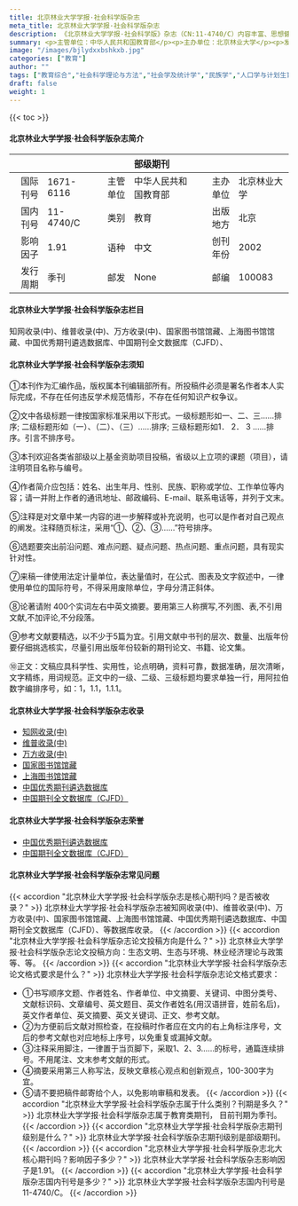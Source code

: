 ```yaml
---
title: 北京林业大学学报·社会科学版杂志
meta_title: 北京林业大学学报·社会科学版杂志
description: 《北京林业大学学报·社会科学版》杂志（CN:11-4740/C）内容丰富、思想健康，目前以季刊形式发行，刊物对外积极扩大宣传，致力于提高杂志质量与影响。杂志是一个集学术性、专业性、应用性于一体的综合性学术期刊，它不仅展示了北京林业大学在社会科学领域的研究实力，也为国内外学者提供了一个交流思想、分享成果的重要平台。 该学报专门致力于社会科学领域的研究与探讨。该杂志立足于北京林业大学的学科优势，以林学、生态学和环境科学为特色，融合人文社会科学的研究视角，形成了独具特色的研究领域和学术交流平台。《北京林业大学学报·社会科学版》注重论文的学术质量和创新性，倡导实证研究和理论探索相结合的学术路线。杂志内容包括学术论文、研究报告、学术综述、专题讨论等多种形式，丰富了学术讨论的广度和深度。 创刊以来，该杂志坚持以提高学术研究水平、推动科学发展为己任，内容涵盖了经济学、管理学、法学、教育学、历史学、文学等多个社会科学分支，旨在促进这些领域内的学术交流和科研创新。它为广大教师、学者和研究生提供了一个发表高质量研究成果的场所，同时也为相关行业的专业人士提供了最新的学术资讯和研究动态。
summary: <p>主管单位：中华人民共和国教育部</p><p>主办单位：北京林业大学</p><p>发行级别：部级期刊</p><p>发行周期：季刊</p>
image: "/images/bjlydxxbshkxb.jpg"
categories: ["教育"]
author: ""
tags: ["教育综合","社会科学理论与方法","社会学及统计学","民族学","人口学与计划生育","人才学与劳动科学","教育理论与教育管理","学前教育","初等教育","中等教育","高等教育","职业教育","成人教育与特殊教育","体育",]
draft: false
weight: 1
---
```


{{< toc >}}

#### 北京林业大学学报·社会科学版杂志简介
|               |                               |               | 部级期刊        |               |                           |
| ------------: | :---------------------------- | ------------: | :---------------------------- | ------------: | :------------------------ |
| 国际刊号      | 1671-6116   | 主管单位      | 中华人民共和国教育部     | 主办单位      | 北京林业大学     |
| 国内刊号      | 11-4740/C        | 类别          | 教育       | 出版地方      | 北京           |
| 影响因子      | 1.91        | 语种          | 中文             | 创刊年份      | 2002    |
| 发行周期      | 季刊    | 邮发          | None              | 邮编          | 100083      |

#### 北京林业大学学报·社会科学版杂志栏目
<span>知网收录(中)</span>、<span>维普收录(中)</span>、<span>万方收录(中)</span>、<span>国家图书馆馆藏</span>、<span>上海图书馆馆藏</span>、<span>中国优秀期刊遴选数据库</span>、<span>中国期刊全文数据库（CJFD）</span>、

#### 北京林业大学学报·社会科学版杂志须知
<p><p>
	①本刊作为汇编作品，版权属本刊编辑部所有。所投稿件必须是署名作者本人实际完成，不存在任何违反学术规范情形，不存在任何知识产权争议。
</p><p>
	②文中各级标题一律按国家标准采用以下形式。一级标题形如一、二、三……排序; 二级标题形如（一）、（二）、（三）……排序; 三级标题形如1． 2． 3 ……排序。引言不排序号。
</p><p>
	③本刊欢迎各类省部级以上基金资助项目投稿，省级以上立项的课题（项目），请注明项目名称与编号。
</p><p>
	④作者简介应包括：姓名、出生年月、性别、民族、职称或学位、工作单位等内容；请一并附上作者的通讯地址、邮政编码、E-mail、联系电话等，并列于文末。
</p><p>
	⑤注释是对文章中某一内容的进一步解释或补充说明，也可以是作者对自己观点的阐发。注释随页标注，采用“①、②、③……”符号排序。
</p><p>
	⑥选题要突出前沿问题、难点问题、疑点问题、热点问题、重点问题，具有现实针对性。
</p><p>
	⑦来稿一律使用法定计量单位，表达量值时，在公式、图表及文字叙述中，一律使用单位的国际符号，不得采用废除单位，字母分清正斜体。
</p><p>
	⑧论著请附 400个实词左右中英文摘要。要用第三人称撰写,不列图、表,不引用文献,不加评论,不分段落。
</p><p>
	⑨参考文献要精选，以不少于5篇为宜。引用文献中书刊的层次、数量、出版年份要仔细挑选核实，尽量引用出版年份较新的期刊论文、书籍、论文集。
</p><p>
	⑩正文：文稿应具科学性、实用性，论点明确，资料可靠，数据准确，层次清晰，文字精练，用词规范。正文中的一级、二级、三级标题均要求单独一行，用阿拉伯数字编排序号，如：1，1.1，1.1.1。
</p></p>


#### 北京林业大学学报·社会科学版杂志收录
<ul>
    <li class="inline-block">
        <a class="bg-theme-light hover:bg-primary dark:bg-darkmode-theme-light dark:hover:bg-darkmode-primary dark:hover:text-dark m-1 block rounded px-3 py-1 hover:text-white" href="#北京林业大学学报·社会科学版杂志收录">
        知网收录(中)
        </a>
    </li>
    <li class="inline-block">
        <a class="bg-theme-light hover:bg-primary dark:bg-darkmode-theme-light dark:hover:bg-darkmode-primary dark:hover:text-dark m-1 block rounded px-3 py-1 hover:text-white" href="#北京林业大学学报·社会科学版杂志收录">
        维普收录(中)
        </a>
    </li>
    <li class="inline-block">
        <a class="bg-theme-light hover:bg-primary dark:bg-darkmode-theme-light dark:hover:bg-darkmode-primary dark:hover:text-dark m-1 block rounded px-3 py-1 hover:text-white" href="#北京林业大学学报·社会科学版杂志收录">
        万方收录(中)
        </a>
    </li>
    <li class="inline-block">
        <a class="bg-theme-light hover:bg-primary dark:bg-darkmode-theme-light dark:hover:bg-darkmode-primary dark:hover:text-dark m-1 block rounded px-3 py-1 hover:text-white" href="#北京林业大学学报·社会科学版杂志收录">
        国家图书馆馆藏
        </a>
    </li>
    <li class="inline-block">
        <a class="bg-theme-light hover:bg-primary dark:bg-darkmode-theme-light dark:hover:bg-darkmode-primary dark:hover:text-dark m-1 block rounded px-3 py-1 hover:text-white" href="#北京林业大学学报·社会科学版杂志收录">
        上海图书馆馆藏
        </a>
    </li>
    <li class="inline-block">
        <a class="bg-theme-light hover:bg-primary dark:bg-darkmode-theme-light dark:hover:bg-darkmode-primary dark:hover:text-dark m-1 block rounded px-3 py-1 hover:text-white" href="#北京林业大学学报·社会科学版杂志收录">
        中国优秀期刊遴选数据库
        </a>
    </li>
    <li class="inline-block">
        <a class="bg-theme-light hover:bg-primary dark:bg-darkmode-theme-light dark:hover:bg-darkmode-primary dark:hover:text-dark m-1 block rounded px-3 py-1 hover:text-white" href="#北京林业大学学报·社会科学版杂志收录">
        中国期刊全文数据库（CJFD）
        </a>
    </li>
</ul>



#### 北京林业大学学报·社会科学版杂志荣誉
<ul>
    <li class="inline-block">
        <a class="bg-theme-light hover:bg-primary dark:bg-darkmode-theme-light dark:hover:bg-darkmode-primary dark:hover:text-dark m-1 block rounded px-3 py-1 hover:text-white" href="#北京林业大学学报·社会科学版杂志荣誉">
        中国优秀期刊遴选数据库
        </a>
    </li>
    <li class="inline-block">
        <a class="bg-theme-light hover:bg-primary dark:bg-darkmode-theme-light dark:hover:bg-darkmode-primary dark:hover:text-dark m-1 block rounded px-3 py-1 hover:text-white" href="#北京林业大学学报·社会科学版杂志荣誉">
        中国期刊全文数据库（CJFD）
        </a>
    </li>
</ul>












#### 北京林业大学学报·社会科学版杂志常见问题
{{< accordion "北京林业大学学报·社会科学版杂志是核心期刊吗？是否被收录？" >}}
北京林业大学学报·社会科学版杂志被知网收录(中)、维普收录(中)、万方收录(中)、国家图书馆馆藏、上海图书馆馆藏、中国优秀期刊遴选数据库、中国期刊全文数据库（CJFD）、等数据库收录。
{{< /accordion >}}
{{< accordion "北京林业大学学报·社会科学版杂志论文投稿方向是什么？" >}}
北京林业大学学报·社会科学版杂志论文投稿方向：生态文明、生态与环境、林业经济理论与政策等、等。
{{< /accordion >}}
{{< accordion "北京林业大学学报·社会科学版杂志论文格式要求是什么？" >}}
北京林业大学学报·社会科学版杂志论文格式要求：
- ①书写顺序文题、作者姓名、作者单位、中文摘要、关键词、中图分类号、文献标识码、文章编号、英文题目、英文作者姓名(用汉语拼音，姓前名后)，英文作者单位、英文摘要、英文关键词、正文、参考文献。
- ②为方便前后文献对照检查，在投稿时作者应在文内的右上角标注序号，文后的参考文献也对应地标上序号，以免重复或漏掉文献。
- ③注释采用脚注，一律置于当页脚下，采取1、2、3……的标号，通篇连续排号。不用尾注、文末参考文献的形式。
- ④摘要采用第三人称写法，反映文章核心观点和创新观点，100-300字为宜。
- ⑤请不要把稿件邮寄给个人，以免影响审稿和发表。
{{< /accordion >}}
{{< accordion "北京林业大学学报·社会科学版杂志属于什么类别？刊期是多久？" >}}
北京林业大学学报·社会科学版杂志属于教育类期刊， 目前刊期为季刊。
{{< /accordion >}}
{{< accordion "北京林业大学学报·社会科学版杂志期刊级别是什么？" >}}
北京林业大学学报·社会科学版杂志期刊级别是部级期刊。
{{< /accordion >}}
{{< accordion "北京林业大学学报·社会科学版杂志北大核心期刊吗？影响因子多少？" >}}
北京林业大学学报·社会科学版杂志影响因子是1.91。
{{< /accordion >}}
{{< accordion "北京林业大学学报·社会科学版杂志国内刊号是多少？" >}}
北京林业大学学报·社会科学版杂志国内刊号是11-4740/C。
{{< /accordion >}}